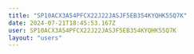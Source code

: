 ```yaml
---
title: "SP10ACX3A54PFCX22J22JASJF5EB354KYQHK55Q7K"
date: 2024-07-21T18:45:53.167Z
user: SP10ACX3A54PFCX22J22JASJF5EB354KYQHK55Q7K
layout: "users"
---
```

    